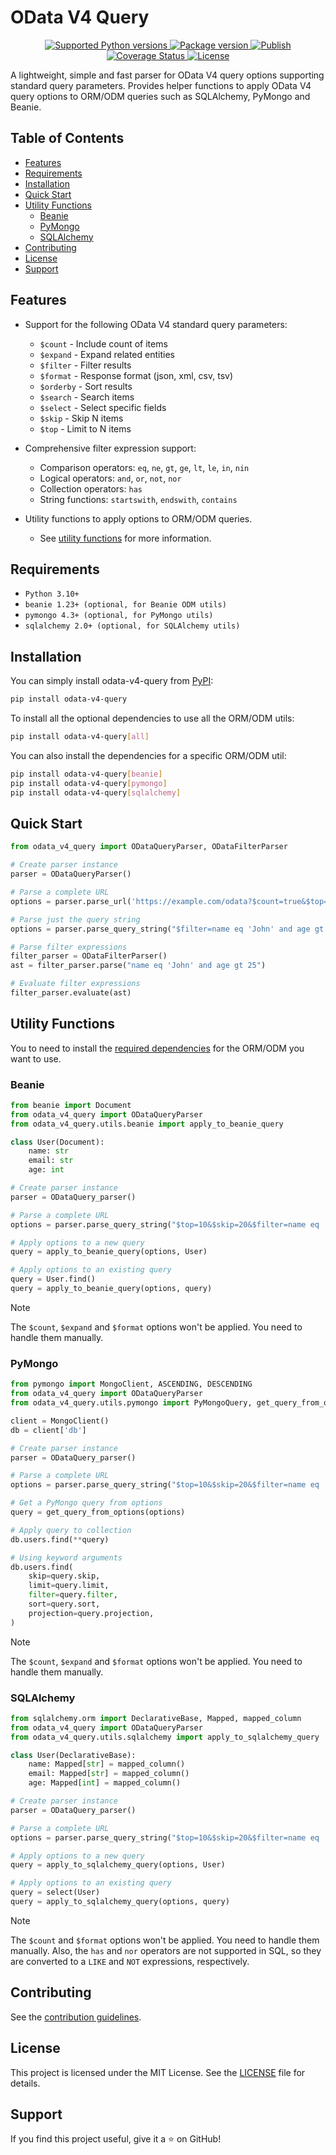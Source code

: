 <!-- omit in toc -->
# OData V4 Query

<p align="center">
    <a href="https://pypi.org/project/odata-v4-query" target="_blank">
        <img src="https://img.shields.io/pypi/pyversions/odata-v4-query" alt="Supported Python versions">
    </a>
    <a href="https://pypi.org/project/odata-v4-query" target="_blank">
        <img src="https://img.shields.io/pypi/v/odata-v4-query" alt="Package version">
    </a>
    <a href="https://github.com/daireto/odata-v4-query/actions" target="_blank">
        <img src="https://github.com/daireto/odata-v4-query/actions/workflows/publish.yml/badge.svg" alt="Publish">
    </a>
    <a href='https://coveralls.io/github/daireto/odata-v4-query?branch=main'>
        <img src='https://coveralls.io/repos/github/daireto/odata-v4-query/badge.svg?branch=main' alt='Coverage Status' />
    </a>
    <a href="/LICENSE" target="_blank">
        <img src="https://img.shields.io/badge/License-MIT-green" alt="License">
    </a>
</p>

A lightweight, simple and fast parser for OData V4 query options supporting
standard query parameters. Provides helper functions to apply OData V4 query
options to ORM/ODM queries such as SQLAlchemy, PyMongo and Beanie.

<!-- omit in toc -->
## Table of Contents
- [Features](#features)
- [Requirements](#requirements)
- [Installation](#installation)
- [Quick Start](#quick-start)
- [Utility Functions](#utility-functions)
    - [Beanie](#beanie)
    - [PyMongo](#pymongo)
    - [SQLAlchemy](#sqlalchemy)
- [Contributing](#contributing)
- [License](#license)
- [Support](#support)

## Features

- Support for the following OData V4 standard query parameters:
    - `$count` - Include count of items
    - `$expand` - Expand related entities
    - `$filter` - Filter results
    - `$format` - Response format (json, xml, csv, tsv)
    - `$orderby` - Sort results
    - `$search` - Search items
    - `$select` - Select specific fields
    - `$skip` - Skip N items
    - `$top` - Limit to N items

- Comprehensive filter expression support:
    - Comparison operators: `eq`, `ne`, `gt`, `ge`, `lt`, `le`, `in`, `nin`
    - Logical operators: `and`, `or`, `not`, `nor`
    - Collection operators: `has`
    - String functions: `startswith`, `endswith`, `contains`

- Utility functions to apply options to ORM/ODM queries.
    - See [utility functions](#utility-functions) for more information.

## Requirements

- `Python 3.10+`
- `beanie 1.23+ (optional, for Beanie ODM utils)`
- `pymongo 4.3+ (optional, for PyMongo utils)`
- `sqlalchemy 2.0+ (optional, for SQLAlchemy utils)`

## Installation

You can simply install odata-v4-query from
[PyPI](https://pypi.org/project/odata-v4-query/):
```bash
pip install odata-v4-query
```

To install all the optional dependencies to use all the ORM/ODM utils:
```bash
pip install odata-v4-query[all]
```

You can also install the dependencies for a specific ORM/ODM util:
```bash
pip install odata-v4-query[beanie]
pip install odata-v4-query[pymongo]
pip install odata-v4-query[sqlalchemy]
```

## Quick Start

```python
from odata_v4_query import ODataQueryParser, ODataFilterParser

# Create parser instance
parser = ODataQueryParser()

# Parse a complete URL
options = parser.parse_url('https://example.com/odata?$count=true&$top=10&$skip=20')

# Parse just the query string
options = parser.parse_query_string("$filter=name eq 'John' and age gt 25")

# Parse filter expressions
filter_parser = ODataFilterParser()
ast = filter_parser.parse("name eq 'John' and age gt 25")

# Evaluate filter expressions
filter_parser.evaluate(ast)
```

## Utility Functions

You to need to install the [required dependencies](#requirements) for the
ORM/ODM you want to use.

### Beanie

```python
from beanie import Document
from odata_v4_query import ODataQueryParser
from odata_v4_query.utils.beanie import apply_to_beanie_query

class User(Document):
    name: str
    email: str
    age: int

# Create parser instance
parser = ODataQuery_parser()

# Parse a complete URL
options = parser.parse_query_string("$top=10&$skip=20&$filter=name eq 'John'")

# Apply options to a new query
query = apply_to_beanie_query(options, User)

# Apply options to an existing query
query = User.find()
query = apply_to_beanie_query(options, query)
```

> [!NOTE]
> The `$count`, `$expand` and `$format` options won't be applied.
> You need to handle them manually.

### PyMongo

```python
from pymongo import MongoClient, ASCENDING, DESCENDING
from odata_v4_query import ODataQueryParser
from odata_v4_query.utils.pymongo import PyMongoQuery, get_query_from_options

client = MongoClient()
db = client['db']

# Create parser instance
parser = ODataQuery_parser()

# Parse a complete URL
options = parser.parse_query_string("$top=10&$skip=20&$filter=name eq 'John'")

# Get a PyMongo query from options
query = get_query_from_options(options)

# Apply query to collection
db.users.find(**query)

# Using keyword arguments
db.users.find(
    skip=query.skip,
    limit=query.limit,
    filter=query.filter,
    sort=query.sort,
    projection=query.projection,
)
```

> [!NOTE]
> The `$count`, `$expand` and `$format` options won't be applied.
> You need to handle them manually.

### SQLAlchemy

```python
from sqlalchemy.orm import DeclarativeBase, Mapped, mapped_column
from odata_v4_query import ODataQueryParser
from odata_v4_query.utils.sqlalchemy import apply_to_sqlalchemy_query

class User(DeclarativeBase):
    name: Mapped[str] = mapped_column()
    email: Mapped[str] = mapped_column()
    age: Mapped[int] = mapped_column()

# Create parser instance
parser = ODataQuery_parser()

# Parse a complete URL
options = parser.parse_query_string("$top=10&$skip=20&$filter=name eq 'John'")

# Apply options to a new query
query = apply_to_sqlalchemy_query(options, User)

# Apply options to an existing query
query = select(User)
query = apply_to_sqlalchemy_query(options, query)
```

> [!NOTE]
> The `$count` and `$format` options won't be applied. You need to handle them
> manually. Also, the `has` and `nor` operators are not supported in SQL,
> so they are converted to a `LIKE` and `NOT` expressions, respectively.

## Contributing

See the [contribution guidelines](CONTRIBUTING.md).

## License

This project is licensed under the MIT License. See the [LICENSE](LICENSE)
file for details.

## Support

If you find this project useful, give it a ⭐ on GitHub!
